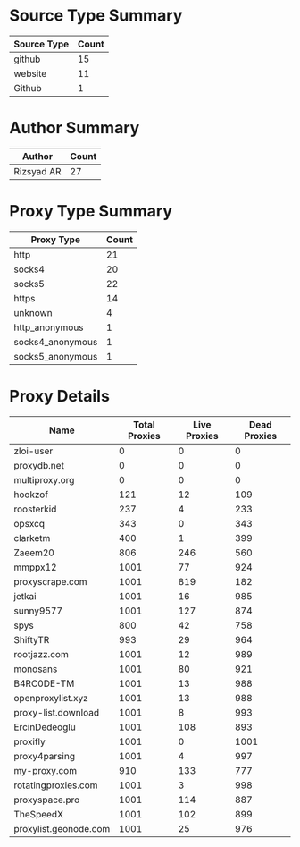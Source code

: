 # Source Type Summary

| Source Type | Count |
|-------------|-------|
| github | 15 |
| website | 11 |
| Github | 1 |


# Author Summary

| Author | Count |
|--------|-------|
| Rizsyad AR | 27 |


# Proxy Type Summary

| Proxy Type | Count |
|------------|-------|
| http | 21 |
| socks4 | 20 |
| socks5 | 22 |
| https | 14 |
| unknown | 4 |
| http_anonymous | 1 |
| socks4_anonymous | 1 |
| socks5_anonymous | 1 |


# Proxy Details

| Name | Total Proxies | Live Proxies | Dead Proxies |
|------|---------------|--------------|---------------|
| zloi-user | 0 | 0 | 0 |
| proxydb.net | 0 | 0 | 0 |
| multiproxy.org | 0 | 0 | 0 |
| hookzof | 121 | 12 | 109 |
| roosterkid | 237 | 4 | 233 |
| opsxcq | 343 | 0 | 343 |
| clarketm | 400 | 1 | 399 |
| Zaeem20 | 806 | 246 | 560 |
| mmppx12 | 1001 | 77 | 924 |
| proxyscrape.com | 1001 | 819 | 182 |
| jetkai | 1001 | 16 | 985 |
| sunny9577 | 1001 | 127 | 874 |
| spys | 800 | 42 | 758 |
| ShiftyTR | 993 | 29 | 964 |
| rootjazz.com | 1001 | 12 | 989 |
| monosans | 1001 | 80 | 921 |
| B4RC0DE-TM | 1001 | 13 | 988 |
| openproxylist.xyz | 1001 | 13 | 988 |
| proxy-list.download | 1001 | 8 | 993 |
| ErcinDedeoglu | 1001 | 108 | 893 |
| proxifly | 1001 | 0 | 1001 |
| proxy4parsing | 1001 | 4 | 997 |
| my-proxy.com | 910 | 133 | 777 |
| rotatingproxies.com | 1001 | 3 | 998 |
| proxyspace.pro | 1001 | 114 | 887 |
| TheSpeedX | 1001 | 102 | 899 |
| proxylist.geonode.com | 1001 | 25 | 976 |
